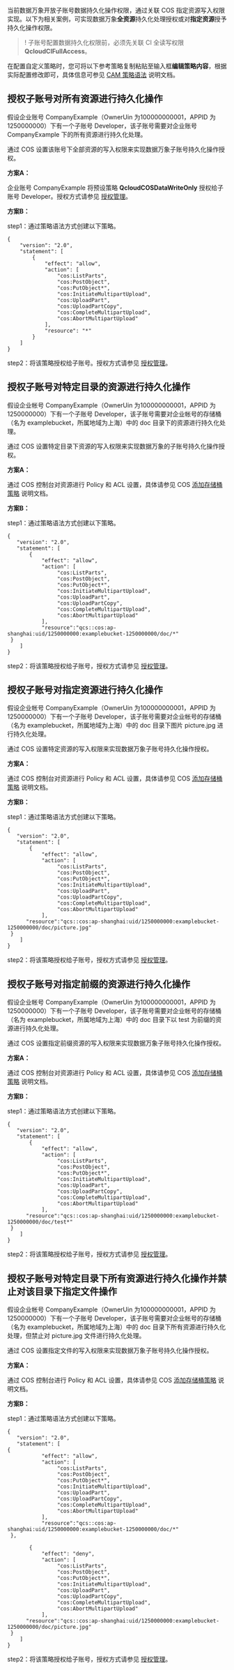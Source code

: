 当前数据万象开放子账号数据持久化操作权限，通过关联 COS 指定资源写入权限实现。以下为相关案例，可实现数据万象**全资源**持久化处理授权或对**指定资源**授予持久化操作权限。

>! 子账号配置数据持久化权限前，必须先关联 CI 全读写权限 **QcloudCIFullAccess**。
>


在配置自定义策略时，您可将以下参考策略复制粘贴至输入框**编辑策略内容**，根据实际配置修改即可，具体信息可参见 [CAM 策略语法](https://cloud.tencent.com/document/product/598/10604) 说明文档。


<span id="授权子账号对所有资源进行持久化操作"></span>
## 授权子账号对所有资源进行持久化操作

假设企业账号 CompanyExample（OwnerUin 为100000000001，APPID 为1250000000）下有一个子账号 Developer，该子账号需要对企业账号 CompanyExample 下的所有资源进行持久化处理。

通过 COS 设置该账号下全部资源的写入权限来实现数据万象子账号持久化操作授权。

**方案A：**

企业账号 CompanyExample 将预设策略 **QcloudCOSDataWriteOnly** 授权给子账号 Developer。授权方式请参见 [授权管理](https://cloud.tencent.com/document/product/598/10602)。

**方案B：**

step1：通过策略语法方式创建以下策略。

```
{
    "version": "2.0",
    "statement": [
        {
            "effect": "allow",
            "action": [
                "cos:ListParts",
                "cos:PostObject",
                "cos:PutObject*",
                "cos:InitiateMultipartUpload",
                "cos:UploadPart",
                "cos:UploadPartCopy",
                "cos:CompleteMultipartUpload",
                "cos:AbortMultipartUpload"
            ],
            "resource": "*"
        }
    ]
}
```

step2：将该策略授权给子账号。授权方式请参见 [授权管理](https://cloud.tencent.com/document/product/598/10602)。
 
 
 <span id="授权子账号对特定目录的资源进行持久化操作"></span>
## 授权子账号对特定目录的资源进行持久化操作
假设企业帐号 CompanyExample（OwnerUin 为100000000001，APPID 为1250000000）下有一个子账号 Developer，该子账号需要对企业帐号的存储桶（名为 examplebucket，所属地域为上海）中的 doc 目录下的资源进行持久化处理。

通过 COS 设置特定目录下资源的写入权限来实现数据万象的子账号持久化操作授权。

**方案A：**

通过 COS 控制台对资源进行 Policy 和 ACL 设置，具体请参见 COS [添加存储桶策略](https://cloud.tencent.com/document/product/436/33369) 说明文档。

**方案B：**

step1：通过策略语法方式创建以下策略。

```
{
   "version": "2.0",
   "statement": [
       {
           "effect": "allow",
           "action": [
                "cos:ListParts",
                "cos:PostObject",
                "cos:PutObject*",
                "cos:InitiateMultipartUpload",
                "cos:UploadPart",
                "cos:UploadPartCopy",
                "cos:CompleteMultipartUpload",
                "cos:AbortMultipartUpload"
           ],
           "resource":"qcs::cos:ap-shanghai:uid/1250000000:examplebucket-1250000000/doc/*"    
 }
    ]
}
```

step2：将该策略授权给子账号，授权方式请参见 [授权管理](https://cloud.tencent.com/document/product/598/10602)。

<span id="授权子账号对指定资源进行持久化操作"></span>
## 授权子账号对指定资源进行持久化操作

假设企业帐号 CompanyExample（OwnerUin 为100000000001，APPID 为1250000000）下有一个子账号 Developer，该子账号需要对企业帐号的存储桶（名为 examplebucket，所属地域为上海）中的 doc 目录下图片 picture.jpg 进行持久化处理。

通过 COS 设置特定资源的写入权限来实现数据万象子账号持久化操作授权。

**方案A：**

通过 COS 控制台对资源进行 Policy 和 ACL 设置，具体请参见 COS [添加存储桶策略](https://cloud.tencent.com/document/product/436/33369) 说明文档。

**方案B：**

step1：通过策略语法方式创建以下策略。

```
{
   "version": "2.0",
   "statement": [
       {
           "effect": "allow",
           "action": [
                "cos:ListParts",
                "cos:PostObject",
                "cos:PutObject*",
                "cos:InitiateMultipartUpload",
                "cos:UploadPart",
                "cos:UploadPartCopy",
                "cos:CompleteMultipartUpload",
                "cos:AbortMultipartUpload"
           ],
      "resource":"qcs::cos:ap-shanghai:uid/1250000000:examplebucket-1250000000/doc/picture.jpg"      
 }
    ]
}
```

step2：将该策略授权给子账号，授权方式请参见 [授权管理](https://cloud.tencent.com/document/product/598/10602)。

 
<span id="授权子账号对指定前缀的资源进行持久化操作"></span>
## 授权子账号对指定前缀的资源进行持久化操作

假设企业帐号 CompanyExample（OwnerUin 为100000000001，APPID 为1250000000）下有一个子账号 Developer，该子账号需要对企业帐号的存储桶（名为 examplebucket，所属地域为上海）中的 doc 目录下以 test 为前缀的资源进行持久化处理。

通过 COS 设置指定前缀资源的写入权限来实现数据万象子账号持久化操作授权。
 
**方案A：**

通过 COS 控制台对资源进行 Policy 和 ACL 设置，具体请参见 COS [添加存储桶策略](https://cloud.tencent.com/document/product/436/33369) 说明文档。

**方案B：**

step1：通过策略语法方式创建以下策略。

```
{
   "version": "2.0",
   "statement": [
       {
           "effect": "allow",
           "action": [
                "cos:ListParts",
                "cos:PostObject",
                "cos:PutObject*",
                "cos:InitiateMultipartUpload",
                "cos:UploadPart",
                "cos:UploadPartCopy",
                "cos:CompleteMultipartUpload",
                "cos:AbortMultipartUpload"
           ],
      "resource":"qcs::cos:ap-shanghai:uid/1250000000:examplebucket-1250000000/doc/test*"      
 }
    ]
}
```
 
step2：将该策略授权给子账号，授权方式请参见 [授权管理](https://cloud.tencent.com/document/product/598/10602)。

<span id="授权子账号对特定目录下所有资源进行持久化操作并禁止对该目录下指定文件操作"></span>
## 授权子账号对特定目录下所有资源进行持久化操作并禁止对该目录下指定文件操作

假设企业帐号 CompanyExample（OwnerUin 为100000000001，APPID 为1250000000）下有一个子账号 Developer，该子账号需要对企业帐号的存储桶（名为 examplebucket，所属地域为上海）中的 doc 目录下所有资源进行持久化处理，但禁止对 picture.jpg 文件进行持久化处理。

通过 COS 设置指定文件的写入权限来实现数据万象子账号持久化操作授权。

**方案A：**

通过 COS 控制台进行 Policy 和 ACL 设置，具体请参见 COS [添加存储桶策略](https://cloud.tencent.com/document/product/436/33369) 说明文档。


**方案B：**

step1：通过策略语法方式创建以下策略。

```
{
   "version": "2.0",
   "statement": [
{
           "effect": "allow",
           "action": [
                "cos:ListParts",
                "cos:PostObject",
                "cos:PutObject*",
                "cos:InitiateMultipartUpload",
                "cos:UploadPart",
                "cos:UploadPartCopy",
                "cos:CompleteMultipartUpload",
                "cos:AbortMultipartUpload"
           ],
           "resource":"qcs::cos:ap-shanghai:uid/1250000000:examplebucket-1250000000/doc/*"    
 },
 
       {
           "effect": "deny",
           "action": [
                "cos:ListParts",
                "cos:PostObject",
                "cos:PutObject*",
                "cos:InitiateMultipartUpload",
                "cos:UploadPart",
                "cos:UploadPartCopy",
                "cos:CompleteMultipartUpload",
                "cos:AbortMultipartUpload"
           ],
      "resource":"qcs::cos:ap-shanghai:uid/1250000000:examplebucket-1250000000/doc/picture.jpg"      
 }
    ]
}
```

step2：将该策略授权给子账号，授权方式请参见 [授权管理](https://cloud.tencent.com/document/product/598/10602)。


